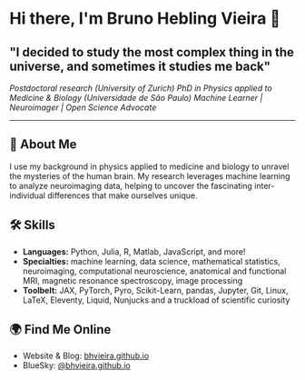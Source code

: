 # Hi there, I'm Bruno Hebling Vieira 👋

## "I decided to study the most complex thing in the universe, and sometimes it studies me back"

_Postdoctoral research (University of Zurich)_
_PhD in Physics applied to Medicine & Biology (Universidade de São Paulo)_
_Machine Learner | Neuroimager | Open Science Advocate_

---

## 🧠 About Me

I use my background in physics applied to medicine and biology to unravel the mysteries of the human brain.
My research leverages machine learning to analyze neuroimaging data, helping to uncover the fascinating inter-individual differences that make ourselves unique.

## 🛠️ Skills

- **Languages:** Python, Julia, R, Matlab, JavaScript, and more!
- **Specialties:** machine learning, data science, mathematical statistics, neuroimaging, computational neuroscience, anatomical and functional MRI, magnetic resonance spectroscopy, image processing
- **Toolbelt:** JAX, PyTorch, Pyro, Scikit-Learn, pandas, Jupyter, Git, Linux, LaTeX, Eleventy, Liquid, Nunjucks and a truckload of scientific curiosity

## 🌍 Find Me Online

- Website & Blog: [bhvieira.github.io](https://bhvieira.github.io)
- BlueSky: [@bhvieira.github.io](https://bsky.app/profile/bhvieira.github.io)
